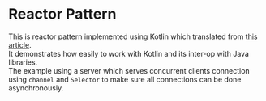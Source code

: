 # Reactor Pattern
This is reactor pattern implemented using Kotlin which translated from [this article](http://jeewanthad.blogspot.com/2013/02/reactor-pattern-explained-part-1.html).  
It demonstrates how easily to work with Kotlin and its inter-op with Java libraries.  
The example using a server which serves concurrent clients connection using ``channel`` and ``Selector`` to make sure all connections can be done asynchronously.
